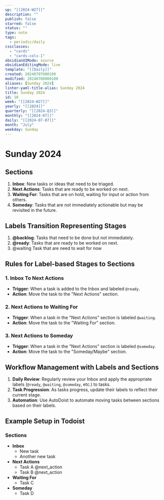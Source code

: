 ```yaml
---
up: "[[2024-W27]]"
description: ""
publish: false
starred: false
status: ""
type: note
tags:
  - periodic/daily
cssclasses:
  - "cards"
  - "cards-cols-1"
obsidianUIMode: source
obsidianEditingMode: live
template: "[[Daily]]"
created: 20240707000100
modified: 20240708000100
aliases: [Sunday 2024]
linter-yaml-title-alias: Sunday 2024
title: Sunday 2024
id: 10
week: "[[2024-W27]]"
yearly: "[[2024]]"
quarterly: "[[2024-Q3]]"
monthly: "[[2024-07]]"
daily: "[[2024-07-07]]"
month: "July"
weekday: Sunday
---
```


# Sunday 2024





## Sections

1. **Inbox**: New tasks or ideas that need to be triaged.
2. **Next Actions**: Tasks that are ready to be worked on next.
3. **Waiting For**: Tasks that are on hold, waiting for input or action from others.
4. **Someday**: Tasks that are not immediately actionable but may be revisited in the future.

## Labels Transition Representing Stages

1. **@backlog**: Tasks that need to be done but not immediately.
2. **@ready**: Tasks that are ready to be worked on next.
3. @waiting Task that are need to wait for now

## Rules for Label-based Stages to Sections

### 1. **Inbox To Next Actions**
- **Trigger**: When a task is added to the Inbox and labeled `@ready`.
- **Action**: Move the task to the "Next Actions" section.
### 2. **Next Actions to Waiting For**
- **Trigger**: When a task in the "Next Actions" section is labeled `@waiting`.
- **Action**: Move the task to the "Waiting For" section.
### 3. **Next Actions to Someday**
- **Trigger**: When a task in the "Next Actions" section is labeled `@someday`.
- **Action**: Move the task to the "Someday/Maybe" section.
## Workflow Management with Labels and Sections

1. **Daily Review**: Regularly review your Inbox and apply the appropriate labels (`@ready`, `@waiting`, `@someday`, etc.) to tasks.
2. **Task Progression**: As tasks progress, update their labels to reflect their current stage.
3. **Automation**: Use AutoDoist to automate moving tasks between sections based on their labels.

## Example Setup in Todoist

### Sections

- **Inbox**
  - New task
  - Another new task
- **Next Actions**
  - Task A @next_action
  - Task B @next_action
- **Waiting For**
  - Task C
- **Someday**
  - Task D
